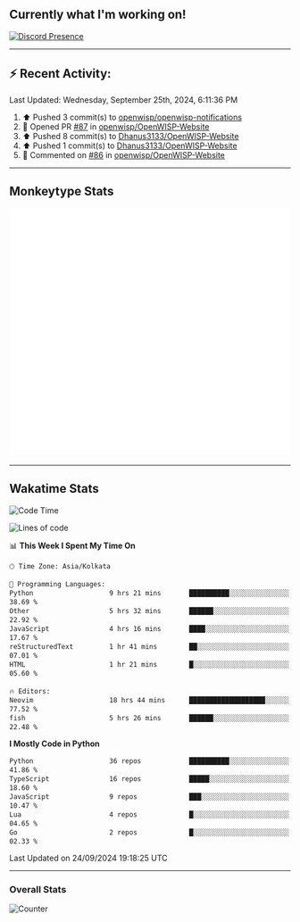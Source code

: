 ## Currently what I'm working on!
[![Discord Presence](https://lanyard.cnrad.dev/api/534981034400284712)](https://discord.com/users/534981034400284712)

---

## :zap: Recent Activity:
<!--RECENT_ACTIVITY:last_update-->
Last Updated: Wednesday, September 25th, 2024, 6:11:36 PM
<!--RECENT_ACTIVITY:last_update_end-->
<!--RECENT_ACTIVITY:start-->
1. ⬆️ Pushed 3 commit(s) to [openwisp/openwisp-notifications](https://github.com/openwisp/openwisp-notifications)<br>
2. 💪 Opened PR [#87](https://github.com/openwisp/OpenWISP-Website/pull/87) in [openwisp/OpenWISP-Website](https://github.com/openwisp/OpenWISP-Website)<br>
3. ⬆️ Pushed 8 commit(s) to [Dhanus3133/OpenWISP-Website](https://github.com/Dhanus3133/OpenWISP-Website)<br>
4. ⬆️ Pushed 1 commit(s) to [Dhanus3133/OpenWISP-Website](https://github.com/Dhanus3133/OpenWISP-Website)<br>
5. 💬 Commented on [#86](https://github.com/openwisp/OpenWISP-Website/pull/86#discussion_r1766543782) in [openwisp/OpenWISP-Website](https://github.com/openwisp/OpenWISP-Website)<br>
<!--RECENT_ACTIVITY:end-->

---

## Monkeytype Stats
<a href="https://monkeytype.com/profile/dhanus">
  <img src="https://raw.githubusercontent.com/Dhanus3133/Dhanus3133/monkeytype/monkeytype-lb.svg" alt="Monkeytype Profile" />
</a>

---

## Wakatime Stats
<!--START_SECTION:waka-->
![Code Time](http://img.shields.io/badge/Code%20Time-2%2C197%20hrs%2048%20mins-blue)

![Lines of code](https://img.shields.io/badge/From%20Hello%20World%20I%27ve%20Written-6.0%20million%20lines%20of%20code-blue)

📊 **This Week I Spent My Time On** 

```text
🕑︎ Time Zone: Asia/Kolkata

💬 Programming Languages: 
Python                   9 hrs 21 mins       ██████████░░░░░░░░░░░░░░░   38.69 % 
Other                    5 hrs 32 mins       ██████░░░░░░░░░░░░░░░░░░░   22.92 % 
JavaScript               4 hrs 16 mins       ████░░░░░░░░░░░░░░░░░░░░░   17.67 % 
reStructuredText         1 hr 41 mins        ██░░░░░░░░░░░░░░░░░░░░░░░   07.01 % 
HTML                     1 hr 21 mins        █░░░░░░░░░░░░░░░░░░░░░░░░   05.60 % 

🔥 Editors: 
Neovim                   18 hrs 44 mins      ███████████████████░░░░░░   77.52 % 
fish                     5 hrs 26 mins       ██████░░░░░░░░░░░░░░░░░░░   22.48 % 
```

**I Mostly Code in Python** 

```text
Python                   36 repos            ██████████░░░░░░░░░░░░░░░   41.86 % 
TypeScript               16 repos            █████░░░░░░░░░░░░░░░░░░░░   18.60 % 
JavaScript               9 repos             ███░░░░░░░░░░░░░░░░░░░░░░   10.47 % 
Lua                      4 repos             █░░░░░░░░░░░░░░░░░░░░░░░░   04.65 % 
Go                       2 repos             █░░░░░░░░░░░░░░░░░░░░░░░░   02.33 % 
```




 Last Updated on 24/09/2024 19:18:25 UTC
<!--END_SECTION:waka-->
---

### Overall Stats

<img src="https://moe-counter.glitch.me/get/@Dhanus3133?theme=asoul" alt="Counter" />
